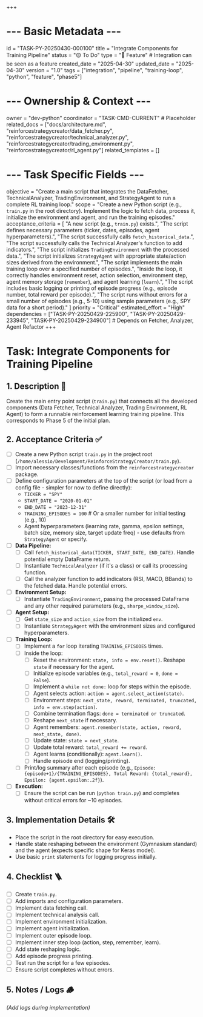 +++
# --- Basic Metadata ---
id = "TASK-PY-20250430-000100"
title = "Integrate Components for Training Pipeline"
status = "🟡 To Do"
type = "🌟 Feature" # Integration can be seen as a feature
created_date = "2025-04-30"
updated_date = "2025-04-30"
version = "1.0"
tags = ["integration", "pipeline", "training-loop", "python", "feature", "phase5"]

# --- Ownership & Context ---
owner = "dev-python"
coordinator = "TASK-CMD-CURRENT" # Placeholder
related_docs = ["docs/architecture.md", "reinforcestrategycreator/data_fetcher.py", "reinforcestrategycreator/technical_analyzer.py", "reinforcestrategycreator/trading_environment.py", "reinforcestrategycreator/rl_agent.py"]
related_templates = []

# --- Task Specific Fields ---
objective = "Create a main script that integrates the DataFetcher, TechnicalAnalyzer, TradingEnvironment, and StrategyAgent to run a complete RL training loop."
scope = "Create a new Python script (e.g., `train.py` in the root directory). Implement the logic to fetch data, process it, initialize the environment and agent, and run the training episodes."
acceptance_criteria = [
    "A new script (e.g., `train.py`) exists.",
    "The script defines necessary parameters (ticker, dates, episodes, agent hyperparameters).",
    "The script successfully calls `fetch_historical_data`.",
    "The script successfully calls the Technical Analyzer's function to add indicators.",
    "The script initializes `TradingEnvironment` with the processed data.",
    "The script initializes `StrategyAgent` with appropriate state/action sizes derived from the environment.",
    "The script implements the main training loop over a specified number of episodes.",
    "Inside the loop, it correctly handles environment reset, action selection, environment step, agent memory storage (`remember`), and agent learning (`learn`).",
    "The script includes basic logging or printing of episode progress (e.g., episode number, total reward per episode).",
    "The script runs without errors for a small number of episodes (e.g., 5-10) using sample parameters (e.g., SPY data for a short period)."
]
priority = "Critical"
estimated_effort = "High"
dependencies = ["TASK-PY-20250429-225900", "TASK-PY-20250429-233945", "TASK-PY-20250429-234900"] # Depends on Fetcher, Analyzer, Agent Refactor
+++

# Task: Integrate Components for Training Pipeline

## 1. Description 📝

Create the main entry point script (`train.py`) that connects all the developed components (Data Fetcher, Technical Analyzer, Trading Environment, RL Agent) to form a runnable reinforcement learning training pipeline. This corresponds to Phase 5 of the initial plan.

## 2. Acceptance Criteria ✅

*   [ ] Create a new Python script `train.py` in the project root (`/home/alessio/Development/ReinforceStrategyCreator/train.py`).
*   [ ] Import necessary classes/functions from the `reinforcestrategycreator` package.
*   [ ] Define configuration parameters at the top of the script (or load from a config file - simpler for now to define directly):
    *   `TICKER = "SPY"`
    *   `START_DATE = "2020-01-01"`
    *   `END_DATE = "2023-12-31"`
    *   `TRAINING_EPISODES = 100` # Or a smaller number for initial testing (e.g., 10)
    *   Agent hyperparameters (learning rate, gamma, epsilon settings, batch size, memory size, target update freq) - use defaults from `StrategyAgent` or specify.
*   [ ] **Data Pipeline:**
    *   [ ] Call `fetch_historical_data(TICKER, START_DATE, END_DATE)`. Handle potential empty DataFrame return.
    *   [ ] Instantiate `TechnicalAnalyzer` (if it's a class) or call its processing function.
    *   [ ] Call the analyzer function to add indicators (RSI, MACD, BBands) to the fetched data. Handle potential errors.
*   [ ] **Environment Setup:**
    *   [ ] Instantiate `TradingEnvironment`, passing the processed DataFrame and any other required parameters (e.g., `sharpe_window_size`).
*   [ ] **Agent Setup:**
    *   [ ] Get `state_size` and `action_size` from the initialized `env`.
    *   [ ] Instantiate `StrategyAgent` with the environment sizes and configured hyperparameters.
*   [ ] **Training Loop:**
    *   [ ] Implement a `for` loop iterating `TRAINING_EPISODES` times.
    *   [ ] Inside the loop:
        *   [ ] Reset the environment: `state, info = env.reset()`. Reshape `state` if necessary for the agent.
        *   [ ] Initialize episode variables (e.g., `total_reward = 0`, `done = False`).
        *   [ ] Implement a `while not done:` loop for steps within the episode.
        *   [ ] Agent selects action: `action = agent.select_action(state)`.
        *   [ ] Environment steps: `next_state, reward, terminated, truncated, info = env.step(action)`.
        *   [ ] Combine termination flags: `done = terminated or truncated`.
        *   [ ] Reshape `next_state` if necessary.
        *   [ ] Agent remembers: `agent.remember(state, action, reward, next_state, done)`.
        *   [ ] Update state: `state = next_state`.
        *   [ ] Update total reward: `total_reward += reward`.
        *   [ ] Agent learns (conditionally): `agent.learn()`.
        *   [ ] Handle episode end (logging/printing).
    *   [ ] Print/log summary after each episode (e.g., `Episode: {episode+1}/{TRAINING_EPISODES}, Total Reward: {total_reward}, Epsilon: {agent.epsilon:.2f}`).
*   [ ] **Execution:**
    *   [ ] Ensure the script can be run (`python train.py`) and completes without critical errors for ~10 episodes.

## 3. Implementation Details 🛠️

*   Place the script in the root directory for easy execution.
*   Handle state reshaping between the environment (Gymnasium standard) and the agent (expects specific shape for Keras model).
*   Use basic `print` statements for logging progress initially.

## 4. Checklist 🪜

*   [ ] Create `train.py`.
*   [ ] Add imports and configuration parameters.
*   [ ] Implement data fetching call.
*   [ ] Implement technical analysis call.
*   [ ] Implement environment initialization.
*   [ ] Implement agent initialization.
*   [ ] Implement outer episode loop.
*   [ ] Implement inner step loop (action, step, remember, learn).
*   [ ] Add state reshaping logic.
*   [ ] Add episode progress printing.
*   [ ] Test run the script for a few episodes.
*   [ ] Ensure script completes without errors.

## 5. Notes / Logs 🪵
*(Add logs during implementation)*